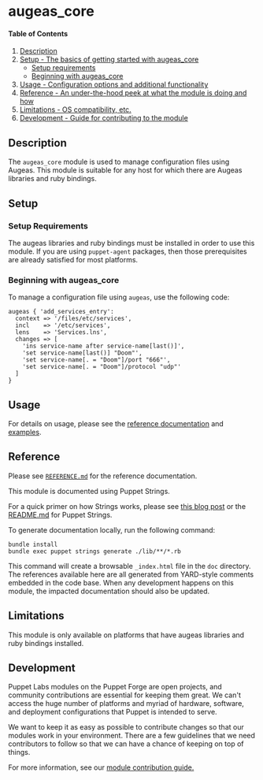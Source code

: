 
# augeas_core

#### Table of Contents

1. [Description](#description)
2. [Setup - The basics of getting started with augeas_core](#setup)
    * [Setup requirements](#setup-requirements)
    * [Beginning with augeas_core](#beginning-with-augeas_core)
3. [Usage - Configuration options and additional functionality](#usage)
4. [Reference - An under-the-hood peek at what the module is doing and how](#reference)
5. [Limitations - OS compatibility, etc.](#limitations)
6. [Development - Guide for contributing to the module](#development)

## Description

The `augeas_core` module is used to manage configuration files using Augeas. This module is suitable for any host for which there are Augeas libraries and ruby bindings.

## Setup

### Setup Requirements

The augeas libraries and ruby bindings must be installed in order to use this module. If you are using `puppet-agent` packages, then those prerequisites are already satisfied for most platforms.

### Beginning with augeas_core

To manage a configuration file using `augeas`, use the following code:

```
augeas { 'add_services_entry':
  context => '/files/etc/services',
  incl    => '/etc/services',
  lens    => 'Services.lns',
  changes => [
    'ins service-name after service-name[last()]',
    'set service-name[last()] "Doom"',
    'set service-name[. = "Doom"]/port "666"',
    'set service-name[. = "Doom"]/protocol "udp"'
  ]
}
```

## Usage

For details on usage, please see the [reference documentation](REFERENCE.md) and [examples](https://puppet.com/docs/puppet/latest/resources_augeas.html).

## Reference

Please see [`REFERENCE.md`](REFERENCE.md) for the reference documentation.

This module is documented using Puppet Strings.

For a quick primer on how Strings works, please see [this blog post](https://puppet.com/blog/using-puppet-strings-generate-great-documentation-puppet-modules) or the [README.md](https://github.com/puppetlabs/puppet-strings/blob/master/README.md) for Puppet Strings.

To generate documentation locally, run the following command:
```
bundle install
bundle exec puppet strings generate ./lib/**/*.rb
```
This command will create a browsable `_index.html` file in the `doc` directory. The references available here are all generated from YARD-style comments embedded in the code base. When any development happens on this module, the impacted documentation should also be updated.

## Limitations

This module is only available on platforms that have augeas libraries and ruby bindings installed.

## Development

Puppet Labs modules on the Puppet Forge are open projects, and community contributions are essential for keeping them great. We can't access the huge number of platforms and myriad of hardware, software, and deployment configurations that Puppet is intended to serve.

We want to keep it as easy as possible to contribute changes so that our modules work in your environment. There are a few guidelines that we need contributors to follow so that we can have a chance of keeping on top of things.

For more information, see our [module contribution guide.](https://docs.puppetlabs.com/forge/contributing.html)
